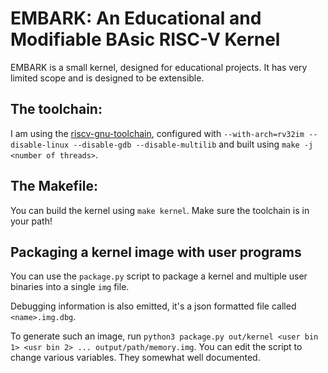 # EMBARK: An Educational and Modifiable BAsic RISC-V Kernel

EMBARK is a small kernel, designed for educational projects. It has very limited scope and is designed to be extensible.




## The toolchain:

I am using the [riscv-gnu-toolchain](https://github.com/riscv/riscv-gnu-toolchain), configured with `--with-arch=rv32im --disable-linux --disable-gdb --disable-multilib` and built using `make -j <number of threads>`.

## The Makefile:

You can build the kernel using `make kernel`. Make sure the toolchain is in your path!


## Packaging a kernel image with user programs

You can use the `package.py` script to package a kernel and multiple user binaries into a single `img` file.

Debugging information is also emitted, it's a json formatted file called `<name>.img.dbg`.

To generate such an image, run `python3 package.py out/kernel <user bin 1> <usr bin 2> ... output/path/memory.img`. You can edit the script to change various variables. They somewhat well documented.